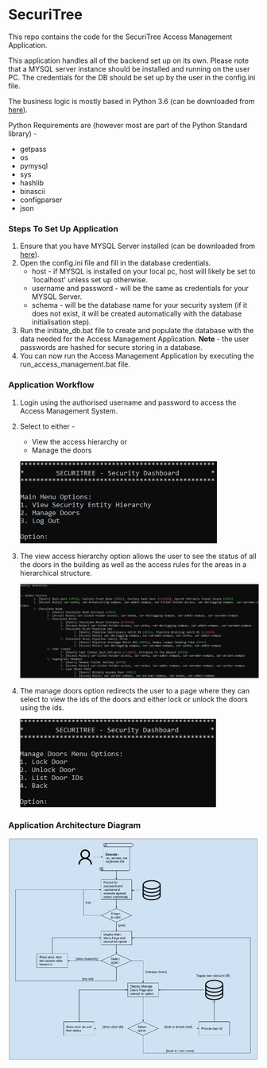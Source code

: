 # SecuriTree
This repo contains the code for the SecuriTree Access Management Application.

This application handles all of the backend set up on its own. 
Please note that a MYSQL server instance should be installed and running on the user PC. 
The credentials for the DB should be set up by the user in the config.ini file.

The business logic is mostly based in Python 3.6 (can be downloaded from [here](https://www.python.org/downloads/)).

Python Requirements are (however most are part of the Python Standard library) -
* getpass
* os
* pymysql
* sys
* hashlib
* binascii
* configparser
* json

### Steps To Set Up Application
1. Ensure that you have MYSQL Server installed (can be downloaded from [here](https://dev.mysql.com/downloads/)).
2. Open the config.ini file and fill in the database credentials. 
    * host - if MYSQL is installed on your local pc, host will likely be set to 'localhost' unless set up otherwise.
    * username and password - will be the same as credentials for your MYSQL Server.
    * schema - will be the database name for your security system (if it does not exist, it will be created automatically with the database initialisation step).
3. Run the initiate_db.bat file to create and populate the database with the data needed for the Access Management Application. **Note** -  the user passwords are hashed for secure storing in a database.
4. You can now run the Access Management Application by executing the run_access_management.bat file.

### Application Workflow
1. Login using the authorised username and password to access the Access Management System.
2. Select to either - 
    * View the access hierarchy or
    * Manage the doors
    
    ![main menu](https://github.com/duplesJuan/SecuriTree/blob/master/Images/main_menu.jpg?raw=true)
3. The view access hierarchy option allows the user to see the status of all the doors in the building as well as the access rules for the areas in a hierarchical structure.

    ![hierarchy](https://github.com/duplesJuan/SecuriTree/blob/master/Images/hierarchy.jpg?raw=true)
4. The manage doors option redirects the user to a page where they can select to view the ids of the doors and either lock or unlock the doors using the ids.
    
    ![manage_doors](https://github.com/duplesJuan/SecuriTree/blob/master/Images/manage_doors.jpg?raw=true)

### Application Architecture Diagram

![architecture diagram](https://github.com/duplesJuan/SecuriTree/blob/master/Images/Access_Management.png?raw=true)